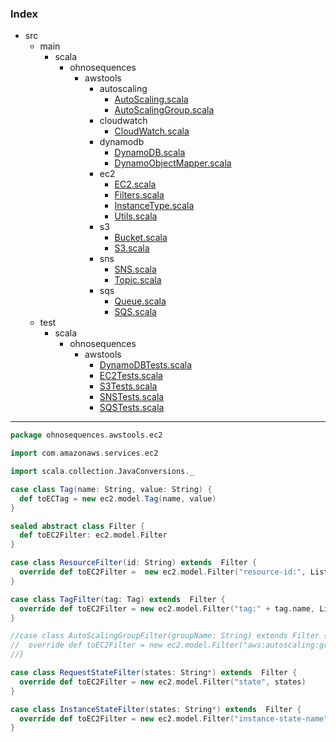 ### Index

+ src
  + main
    + scala
      + ohnosequences
        + awstools
          + autoscaling
            + [AutoScaling.scala](../autoscaling/AutoScaling.md)
            + [AutoScalingGroup.scala](../autoscaling/AutoScalingGroup.md)
          + cloudwatch
            + [CloudWatch.scala](../cloudwatch/CloudWatch.md)
          + dynamodb
            + [DynamoDB.scala](../dynamodb/DynamoDB.md)
            + [DynamoObjectMapper.scala](../dynamodb/DynamoObjectMapper.md)
          + ec2
            + [EC2.scala](EC2.md)
            + [Filters.scala](Filters.md)
            + [InstanceType.scala](InstanceType.md)
            + [Utils.scala](Utils.md)
          + s3
            + [Bucket.scala](../s3/Bucket.md)
            + [S3.scala](../s3/S3.md)
          + sns
            + [SNS.scala](../sns/SNS.md)
            + [Topic.scala](../sns/Topic.md)
          + sqs
            + [Queue.scala](../sqs/Queue.md)
            + [SQS.scala](../sqs/SQS.md)
  + test
    + scala
      + ohnosequences
        + awstools
          + [DynamoDBTests.scala](../../../../../test/scala/ohnosequences/awstools/DynamoDBTests.md)
          + [EC2Tests.scala](../../../../../test/scala/ohnosequences/awstools/EC2Tests.md)
          + [S3Tests.scala](../../../../../test/scala/ohnosequences/awstools/S3Tests.md)
          + [SNSTests.scala](../../../../../test/scala/ohnosequences/awstools/SNSTests.md)
          + [SQSTests.scala](../../../../../test/scala/ohnosequences/awstools/SQSTests.md)

------


```scala
package ohnosequences.awstools.ec2

import com.amazonaws.services.ec2

import scala.collection.JavaConversions._

case class Tag(name: String, value: String) {
  def toECTag = new ec2.model.Tag(name, value)
}

sealed abstract class Filter {
  def toEC2Filter: ec2.model.Filter
}

case class ResourceFilter(id: String) extends  Filter {
  override def toEC2Filter =  new ec2.model.Filter("resource-id:", List(id))
}

case class TagFilter(tag: Tag) extends  Filter {
  override def toEC2Filter = new ec2.model.Filter("tag:" + tag.name, List(tag.value))
}

//case class AutoScalingGroupFilter(groupName: String) extends Filter {
//  override def toEC2Filter = new ec2.model.Filter("aws:autoscaling:groupName", List(groupName))
//}

case class RequestStateFilter(states: String*) extends  Filter {
  override def toEC2Filter = new ec2.model.Filter("state", states)
}

case class InstanceStateFilter(states: String*) extends  Filter {
  override def toEC2Filter = new ec2.model.Filter("instance-state-name", states)
}



```

